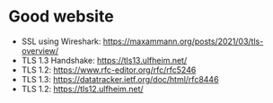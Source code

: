 # Good website

* SSL using Wireshark: https://maxammann.org/posts/2021/03/tls-overview/
* TLS 1.3 Handshake: https://tls13.ulfheim.net/
* TLS 1.2: https://www.rfc-editor.org/rfc/rfc5246
* TLS 1.3: https://datatracker.ietf.org/doc/html/rfc8446
* TLS 1.2: https://tls12.ulfheim.net/
